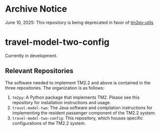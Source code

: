 # Archive Notice

June 10, 2025: This repository is being deprecated in favor of [tm2py-utils](https://github.com/BayAreaMetro/tm2py-utils)

# travel-model-two-config
Currently in development.

## Relevant Repositories
The software needed to implement TM2.2 and above is contained in the three repositories. The organization is as follows:

1. `tm2py`: A Python package that implements TM2. Please see this repository for installation instructions and usage.
2. `travel-model-two`: The Java software and compilation instructions for implementing the resident passenger component of the TM2.2 system. 
3. `travel-model-two-config`: This repository, which houses specific configurations of the TM2.2 system. 
